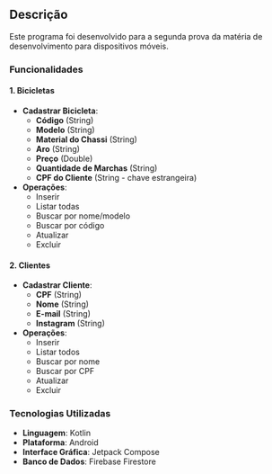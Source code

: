## Descrição

Este programa foi desenvolvido para a segunda prova da matéria de desenvolvimento para dispositivos móveis. 

### Funcionalidades

#### 1. Bicicletas
- **Cadastrar Bicicleta**:
  - **Código** (String)
  - **Modelo** (String)
  - **Material do Chassi** (String)
  - **Aro** (String)
  - **Preço** (Double)
  - **Quantidade de Marchas** (String)
  - **CPF do Cliente** (String - chave estrangeira)
- **Operações**:
  - Inserir
  - Listar todas
  - Buscar por nome/modelo
  - Buscar por código
  - Atualizar
  - Excluir

#### 2. Clientes
- **Cadastrar Cliente**:
  - **CPF** (String)
  - **Nome** (String)
  - **E-mail** (String)
  - **Instagram** (String)
- **Operações**:
  - Inserir
  - Listar todos
  - Buscar por nome
  - Buscar por CPF
  - Atualizar
  - Excluir

### Tecnologias Utilizadas

- **Linguagem**: Kotlin
- **Plataforma**: Android
- **Interface Gráfica**: Jetpack Compose
- **Banco de Dados**: Firebase Firestore

